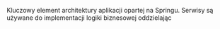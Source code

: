 Kluczowy element architektury aplikacji opartej na Springu.
Serwisy są używane do implementacji logiki biznesowej oddzielając 